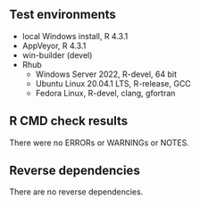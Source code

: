 ## Test environments

* local Windows install, R 4.3.1
* AppVeyor, R 4.3.1
* win-builder (devel)
* Rhub 
    + Windows Server 2022, R-devel, 64 bit
    + Ubuntu Linux 20.04.1 LTS, R-release, GCC
    + Fedora Linux, R-devel, clang, gfortran

## R CMD check results

There were no ERRORs or WARNINGs or NOTES.

## Reverse dependencies

There are no reverse dependencies.
